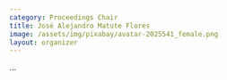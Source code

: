 ```yaml
---
category: Proceedings Chair
title: José Alejandro Matute Flores
image: /assets/img/pixabay/avatar-2025541_female.png
layout: organizer
---
```


...
